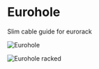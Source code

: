 # Eurohole
Slim cable guide for eurorack

![Eurohole](https://github.com/jamesbretz/Eurohole/blob/master/Eurohole.png)

![Eurohole racked](https://github.com/jamesbretz/Eurohole/blob/master/IMG_2119.JPG)
